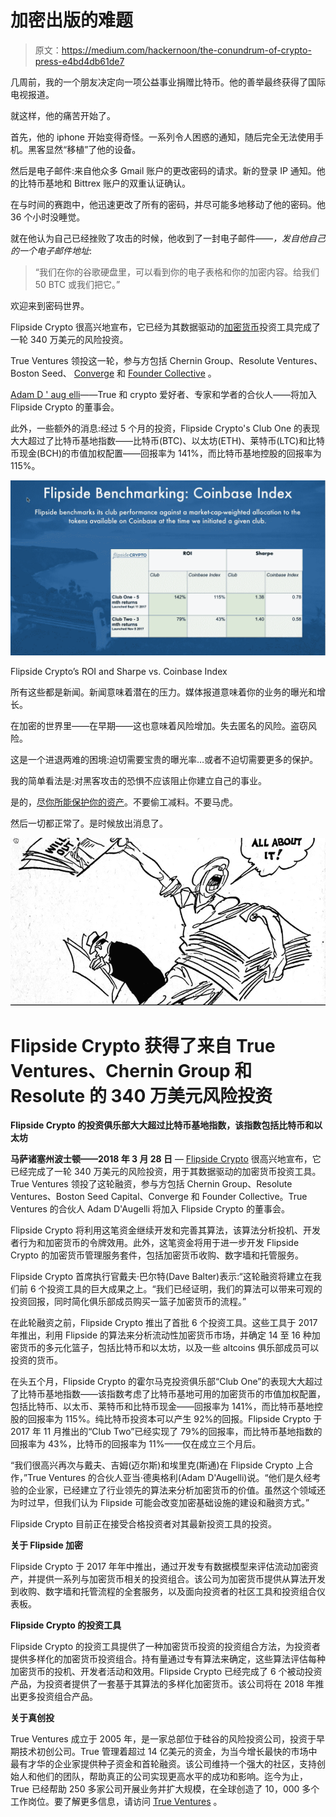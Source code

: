 # 加密出版的难题

> 原文：<https://medium.com/hackernoon/the-conundrum-of-crypto-press-e4bd4db61de7>

几周前，我的一个朋友决定向一项公益事业捐赠比特币。他的善举最终获得了国际电视报道。

就这样，他的痛苦开始了。

首先，他的 iphone 开始变得奇怪。一系列令人困惑的通知，随后完全无法使用手机。黑客显然“移植”了他的设备。

然后是电子邮件:来自他众多 Gmail 账户的更改密码的请求。新的登录 IP 通知。他的比特币基地和 Bittrex 账户的双重认证确认。

在与时间的赛跑中，他迅速更改了所有的密码，并尽可能多地移动了他的密码。他 36 个小时没睡觉。

就在他认为自己已经挫败了攻击的时候，他收到了一封电子邮件——*，发自他自己的一个电子邮件地址*:

> “我们在你的谷歌硬盘里，可以看到你的电子表格和你的加密内容。给我们 50 BTC 或我们把它。”

欢迎来到密码世界。

Flipside Crypto 很高兴地宣布，它已经为其数据驱动的[加密货币](https://hackernoon.com/tagged/cryptocurrency)投资工具完成了一轮 340 万美元的风险投资。

True Ventures 领投这一轮，参与方包括 Chernin Group、Resolute Ventures、Boston Seed、 [Converge](https://medium.com/u/5278255f3355?source=post_page-----e4bd4db61de7--------------------------------) 和 [Founder Collective](https://medium.com/u/f49435c6fa9?source=post_page-----e4bd4db61de7--------------------------------) 。

[Adam D ' aug elli](https://medium.com/u/a105843c5d0d?source=post_page-----e4bd4db61de7--------------------------------)——True 和 crypto 爱好者、专家和学者的合伙人——将加入 Flipside Crypto 的董事会。

此外，一些额外的消息:经过 5 个月的投资，Flipside Crypto's Club One 的表现大大超过了比特币基地指数——比特币(BTC)、以太坊(ETH)、莱特币(LTC)和比特币现金(BCH)的市值加权配置——回报率为 141%，而比特币基地控股的回报率为 115%。

![](img/0541e3dfcd8a21bb774cf993e4554a5c.png)

Flipside Crypto’s ROI and Sharpe vs. Coinbase Index

所有这些都是新闻。新闻意味着潜在的压力。媒体报道意味着你的业务的曝光和增长。

在加密的世界里——在早期——这也意味着风险增加。失去匿名的风险。盗窃风险。

这是一个进退两难的困境:迫切需要宝贵的曝光率…或者不迫切需要更多的保护。

我的简单看法是:对黑客攻击的恐惧不应该阻止你建立自己的事业。

是的，[尽你所能保护你的资产](http://avc.com/2017/06/getting-hacked-lessons-learned/)。不要偷工减料。不要马虎。

然后一切都正常了。是时候放出消息了。

![](img/2ae340c3d62e4d6a62a97f9e386e5224.png)

# **Flipside Crypto 获得了来自 True Ventures、Chernin Group 和 Resolute 的 340 万美元风险投资**

**Flipside Crypto 的投资俱乐部大大超过比特币基地指数，该指数包括比特币和以太坊**

**马萨诸塞州波士顿——2018 年 3 月 28 日** — [Flipside Crypto](http://flipsidecrypto.com) 很高兴地宣布，它已经完成了一轮 340 万美元的风险投资，用于其数据驱动的加密货币投资工具。True Ventures 领投了这轮融资，参与方包括 Chernin Group、Resolute Ventures、Boston Seed Capital、Converge 和 Founder Collective。True Ventures 的合伙人 Adam D'Augelli 将加入 Flipside Crypto 的董事会。

Flipside Crypto 将利用这笔资金继续开发和完善其算法，该算法分析投机、开发者行为和加密货币的令牌效用。此外，这笔资金将用于进一步开发 Flipside Crypto 的加密货币管理服务套件，包括加密货币收购、数字墙和托管服务。

Flipside Crypto 首席执行官戴夫·巴尔特(Dave Balter)表示:“这轮融资将建立在我们前 6 个投资工具的巨大成果之上。“我们已经证明，我们的算法可以带来可观的投资回报，同时简化俱乐部成员购买一篮子加密货币的流程。”

在此轮融资之前，Flipside Crypto 推出了首批 6 个投资工具。这些工具于 2017 年推出，利用 Flipside 的算法来分析流动性加密货币市场，并确定 14 至 16 种加密货币的多元化篮子，包括比特币和以太坊，以及一些 altcoins 俱乐部成员可以投资的货币。

在头五个月，Flipside Crypto 的霍尔马克投资俱乐部“Club One”的表现大大超过了比特币基地指数——该指数考虑了比特币基地可用的加密货币的市值加权配置，包括比特币、以太币、莱特币和比特币现金——回报率为 141%，而比特币基地控股的回报率为 115%。纯比特币投资本可以产生 92%的回报。Flipside Crypto 于 2017 年 11 月推出的“Club Two”已经实现了 79%的回报率，而比特币基地指数的回报率为 43%，比特币的回报率为 11%——仅在成立三个月后。

“我们很高兴再次与戴夫、吉姆(迈尔斯)和埃里克(斯通)在 Flipside Crypto 上合作，”True Ventures 的合伙人亚当·德奥格利(Adam D'Augelli)说。“他们是久经考验的企业家，已经建立了行业领先的算法来分析加密货币的价值。虽然这个领域还为时过早，但我们认为 Flipside 可能会改变加密基础设施的建设和融资方式。”

Flipside Crypto 目前正在接受合格投资者对其最新投资工具的投资。

**关于 Flipside 加密**

Flipside Crypto 于 2017 年年中推出，通过开发专有数据模型来评估流动加密资产，并提供一系列与加密货币相关的投资组合。该公司为加密货币提供从算法开发到收购、数字墙和托管流程的全套服务，以及面向投资者的社区工具和投资组合仪表板。

**Flipside Crypto 的投资工具**

Flipside Crypto 的投资工具提供了一种加密货币投资的投资组合方法，为投资者提供多样化的加密货币投资组合。持有量通过专有算法来确定，这些算法评估每种加密货币的投机、开发者活动和效用。Flipside Crypto 已经完成了 6 个被动投资产品，为投资者提供了一套基于其算法的多样化加密货币。该公司将在 2018 年推出更多投资组合产品。

**关于真创投**

True Ventures 成立于 2005 年，是一家总部位于硅谷的风险投资公司，投资于早期技术初创公司。True 管理着超过 14 亿美元的资金，为当今增长最快的市场中最有才华的企业家提供种子资金和首轮融资。该公司维持一个强大的社区，支持创始人和他们的团队，帮助真正的公司实现更高水平的成功和影响。迄今为止，True 已经帮助 250 多家公司开展业务并扩大规模，在全球创造了 10，000 多个工作岗位。要了解更多信息，请访问 [True Ventures](http://www.trueventures.com) 。